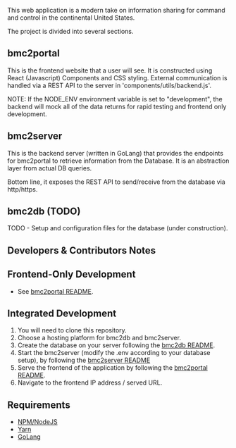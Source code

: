 This web application is a modern take on information sharing for command and 
control in the continental United States.

The project is divided into several sections.

## bmc2portal

This is the frontend website that a user will see. It is constructed using 
React (Javascript) Components and CSS styling. External communication is
handled via a REST API to the server in 'components/utils/backend.js'.

NOTE: If the NODE_ENV environment variable is set to "development", 
the backend will mock all of the data returns for rapid testing and 
frontend only development.

## bmc2server

This is the backend server (written in GoLang) that provides the endpoints
for bmc2portal to retrieve information from the Database. It is an 
abstraction layer from actual DB queries.

Bottom line, it exposes the REST API to send/receive from the database via
http/https.

## bmc2db (TODO)

TODO - Setup and configuration files for the database (under construction).

## Developers & Contributors Notes

## Frontend-Only Development

- See [bmc2portal README](https://github.com/jemccarthy13/BMC2Portal/tree/master/bmc2portal).

## Integrated Development

1) You will need to clone this repository.
2) Choose a hosting platform for bmc2db and bmc2server.
3) Create the database on your server following the [bmc2db README](https://github.com/jemccarthy13/BMC2Portal/tree/master/bmc2db).
4) Start the bmc2server (modify the .env according to  your database setup), by following 
the [bmc2server README](https://github.com/jemccarthy13/BMC2Portal/tree/master/bmc2server)
5) Serve the frontend of the application by following the [bmc2portal README](https://github.com/jemccarthy13/BMC2Portal/tree/master/bmc2portal).
6) Navigate to the frontend IP address / served URL.

## Requirements

- [NPM/NodeJS](https://www.npmjs.com/get-npm)
- [Yarn](https://classic.yarnpkg.com/en/docs/install/#windows-stable)
- [GoLang](https://golang.org/dl/)
